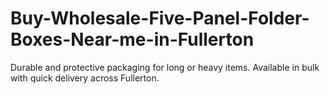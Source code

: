 # Buy-Wholesale-Five-Panel-Folder-Boxes-Near-me-in-Fullerton
Durable and protective packaging for long or heavy items. Available in bulk with quick delivery across Fullerton.
